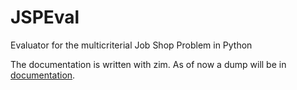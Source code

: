 # JSPEval
Evaluator for the multicriterial Job Shop Problem in Python 

The documentation is written with zim.
As of now a dump will be in [documentation](doc/JSP_Evaluator.html).
